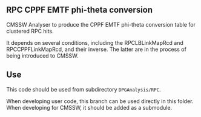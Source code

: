 ## RPC CPPF EMTF phi-theta conversion

CMSSW Analyser to produce the CPPF EMTF phi-theta conversion table for clustered RPC hits.

It depends on several conditions, including the RPCLBLinkMapRcd and RPCCPPFLinkMapRcd, and their inverse.  The latter are in the process of being introduced to CMSSW.


## Use

This code should be used from subdirectory `DPGAnalysis/RPC`.

When developing user code, this branch can be used directly in this folder.  When developing for CMSSW, it should be added as a submodule.
